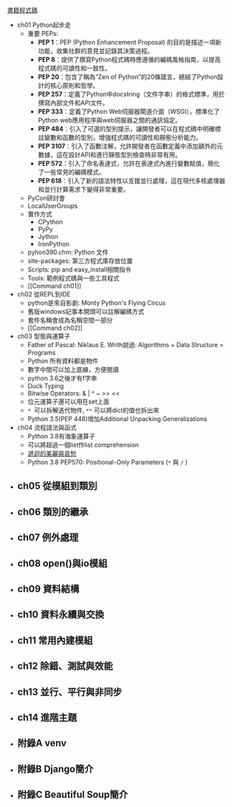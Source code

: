 [書籍程式碼](http://books.gotop.com.tw/download/ACL059900)

- ch01 Python起步走
	- 重要 PEPs: 
		- **PEP 1**：PEP (Python Enhancement Proposal) 的目的是描述一項新功能，收集社群的意見並記錄其決策過程。
		- **PEP 8**：提供了撰寫Python程式碼時應遵循的編碼風格指南，以提高程式碼的可讀性和一致性。
		- **PEP 20**：包含了稱為“Zen of Python”的20條箴言，總結了Python設計的核心原則和哲學。
		- **PEP 257**：定義了Python中docstring（文件字串）的格式標準，用於撰寫內部文件和API文件。
		- **PEP 333**：定義了Python Web伺服器閘道介面（WSGI），標準化了Python web應用程序與web伺服器之間的通訊協定。
		- **PEP 484**：引入了可選的型別提示，讓開發者可以在程式碼中明確標註變數和函數的型別，增強程式碼的可讀性和靜態分析能力。
		- **PEP 3107**：引入了函數注解，允許開發者在函數定義中添加額外的元數據，這在設計API和進行靜態型別檢查時非常有用。
		- **PEP 572**：引入了命名表達式，允許在表達式內進行變數賦值，簡化了一些常見的編碼模式。
		- **PEP 618**：引入了新的語法特性以支援並行處理，這在現代多核處理器和並行計算需求下變得非常重要。
	- PyCon研討會
	- LocalUserGroups
	- 實作方式
		- CPython
		- PyPy
		- Jython
		- IronPython
	- pyhon390.chm: Python 文件
	- site-packages: 第三方程式庫存放位置
	- Scripts: pip and easy_install相關指令
	- Tools: 範例程式碼與一些工具程式
	- [[Command ch01]]
- ch02 從REPL到IDE   
	- python是來自影劇: Monty Python's Flying Circus
	- 舊版windows記事本開頭可以註解編碼方式
	- 套件名稱會成為名稱空間一部分
	- [[Command ch02]]
- ch03 型態與運算子   
	- Father of Pascal: Niklaus E. Writh說過: Algorithms + Data Structure = Programs
	- Python 所有資料都是物件
	- 數字中間可以加上底線，方便閱讀
	- python 3.6之後才有f字串
	- Duck Typing
	- Bitwise Operators: & | ^ ~ >> <<
	- 位元運算子還可以用在set上面
	- `* `可以拆解迭代物件, `**` 可以將dict的值也拆出來
	- Python 3.5(PEP 448)增加Additional Unpacking Generalizations 
- ch04 流程語法與函式   
	- Python 3.8有海象運算子
	- 可以將超過一個list作list comprehension
	- [遞迴的美麗與哀愁](openhome.cc/Gossip/Programmer/Recursive.html)
	- Python 3.8 PEP570: Positional-Only Parameters (`*` 與 `/` ) 
- ch05 從模組到類別   
	- 
- ch06 類別的繼承   
	- 
- ch07 例外處理   
	- 
- ch08 open()與io模組   
	- 
- ch09 資料結構   
	- 
- ch10 資料永續與交換   
	- 
- ch11 常用內建模組   
	- 
- ch12 除錯、測試與效能   
	- 
- ch13 並行、平行與非同步   
	- 
- ch14 進階主題   
	- 
- 附錄A venv   
	- 
- 附錄B Django簡介   
	- 
- 附錄C Beautiful Soup簡介
	- 